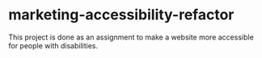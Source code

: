 # marketing-accessibility-refactor
This project is done as an assignment to make a website more accessible for people with disabilities. 
